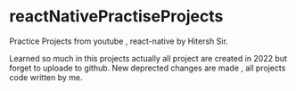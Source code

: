 # reactNativePractiseProjects

Practice Projects from youtube , react-native by Hitersh Sir.

Learned so much in this projects actually all project are created in 2022 but forget to uploade to github.
New deprected changes are made , all projects code written by me.